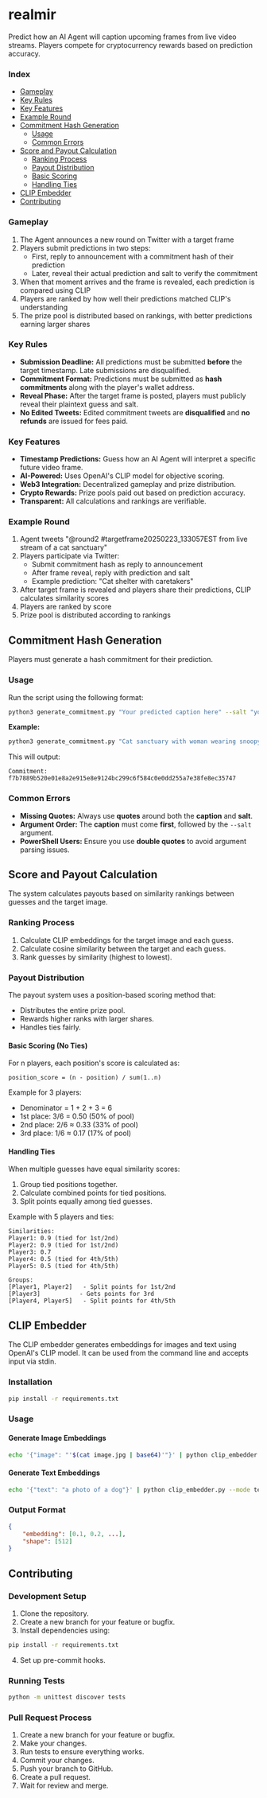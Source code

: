 # realmir

Predict how an AI Agent will caption upcoming frames from live video streams. Players compete for cryptocurrency rewards based on prediction accuracy.

### Index
- [Gameplay](#gameplay)
- [Key Rules](#key-rules)
- [Key Features](#key-features)
- [Example Round](#example-round)
- [Commitment Hash Generation](#commitment-hash-generation)
  - [Usage](#usage)
  - [Common Errors](#common-errors)
- [Score and Payout Calculation](#score-and-payout-calculation)
  - [Ranking Process](#ranking-process)
  - [Payout Distribution](#payout-distribution)
  - [Basic Scoring](#basic-scoring-no-ties)
  - [Handling Ties](#handling-ties)
- [CLIP Embedder](#clip-embedder)
- [Contributing](#contributing)

### Gameplay
1. The Agent announces a new round on Twitter with a target frame
2. Players submit predictions in two steps:
   - First, reply to announcement with a commitment hash of their prediction
   - Later, reveal their actual prediction and salt to verify the commitment
3. When that moment arrives and the frame is revealed, each prediction is compared using CLIP
4. Players are ranked by how well their predictions matched CLIP's understanding
5. The prize pool is distributed based on rankings, with better predictions earning larger shares

### Key Rules
- **Submission Deadline:** All predictions must be submitted **before** the target timestamp. Late submissions are disqualified.
- **Commitment Format:** Predictions must be submitted as **hash commitments** along with the player's wallet address.
- **Reveal Phase:** After the target frame is posted, players must publicly reveal their plaintext guess and salt.
- **No Edited Tweets:** Edited commitment tweets are **disqualified** and **no refunds** are issued for fees paid.

### Key Features
- **Timestamp Predictions:** Guess how an AI Agent will interpret a specific future video frame.
- **AI-Powered:** Uses OpenAI's CLIP model for objective scoring.
- **Web3 Integration:** Decentralized gameplay and prize distribution.
- **Crypto Rewards:** Prize pools paid out based on prediction accuracy.
- **Transparent:** All calculations and rankings are verifiable.

### Example Round
1. Agent tweets "@round2 #targetframe20250223_133057EST from live stream of a cat sanctuary"
2. Players participate via Twitter:
   - Submit commitment hash as reply to announcement
   - After frame reveal, reply with prediction and salt
   - Example prediction: "Cat shelter with caretakers"
3. After target frame is revealed and players share their predictions, CLIP calculates similarity scores
4. Players are ranked by score
5. Prize pool is distributed according to rankings

## Commitment Hash Generation
Players must generate a hash commitment for their prediction.

### Usage
Run the script using the following format:
```bash
python3 generate_commitment.py "Your predicted caption here" --salt "your-salt-value-here"
```

**Example:**  
```bash
python3 generate_commitment.py "Cat sanctuary with woman wearing snoopy sweater" --salt "random_secret_123"
```

This will output:
```
Commitment: f7b7889b520e01e8a2e915e8e9124bc299c6f584c0e0dd255a7e38fe8ec35747
```

### Common Errors
- **Missing Quotes:** Always use **quotes** around both the **caption** and **salt**.
- **Argument Order:** The **caption** must come **first**, followed by the `--salt` argument.
- **PowerShell Users:** Ensure you use **double quotes** to avoid argument parsing issues.

## Score and Payout Calculation
The system calculates payouts based on similarity rankings between guesses and the target image.

### Ranking Process
1. Calculate CLIP embeddings for the target image and each guess.
2. Calculate cosine similarity between the target and each guess.
3. Rank guesses by similarity (highest to lowest).

### Payout Distribution
The payout system uses a position-based scoring method that:
- Distributes the entire prize pool.
- Rewards higher ranks with larger shares.
- Handles ties fairly.

#### Basic Scoring (No Ties)
For n players, each position's score is calculated as:
```
position_score = (n - position) / sum(1..n)
```

Example for 3 players:
- Denominator = 1 + 2 + 3 = 6
- 1st place: 3/6 = 0.50 (50% of pool)
- 2nd place: 2/6 ≈ 0.33 (33% of pool)
- 3rd place: 1/6 ≈ 0.17 (17% of pool)

#### Handling Ties
When multiple guesses have equal similarity scores:
1. Group tied positions together.
2. Calculate combined points for tied positions.
3. Split points equally among tied guesses.

Example with 5 players and ties:
```
Similarities:
Player1: 0.9 (tied for 1st/2nd)
Player2: 0.9 (tied for 1st/2nd)
Player3: 0.7
Player4: 0.5 (tied for 4th/5th)
Player5: 0.5 (tied for 4th/5th)

Groups:
[Player1, Player2]   - Split points for 1st/2nd
[Player3]           - Gets points for 3rd
[Player4, Player5]   - Split points for 4th/5th
```

## CLIP Embedder
The CLIP embedder generates embeddings for images and text using OpenAI's CLIP model. It can be used from the command line and accepts input via stdin.

### Installation
```bash
pip install -r requirements.txt
```

### Usage

#### Generate Image Embeddings
```bash
echo '{"image": "'$(cat image.jpg | base64)'"}' | python clip_embedder.py --mode image
```

#### Generate Text Embeddings
```bash
echo '{"text": "a photo of a dog"}' | python clip_embedder.py --mode text
```

### Output Format
```json
{
    "embedding": [0.1, 0.2, ...],
    "shape": [512]
}
```

## Contributing

### Development Setup
1. Clone the repository.
2. Create a new branch for your feature or bugfix.
3. Install dependencies using:
```bash
pip install -r requirements.txt
```
4. Set up pre-commit hooks.

### Running Tests
```bash
python -m unittest discover tests
```

### Pull Request Process
1. Create a new branch for your feature or bugfix.
2. Make your changes.
3. Run tests to ensure everything works.
4. Commit your changes.
5. Push your branch to GitHub.
6. Create a pull request.
7. Wait for review and merge.
